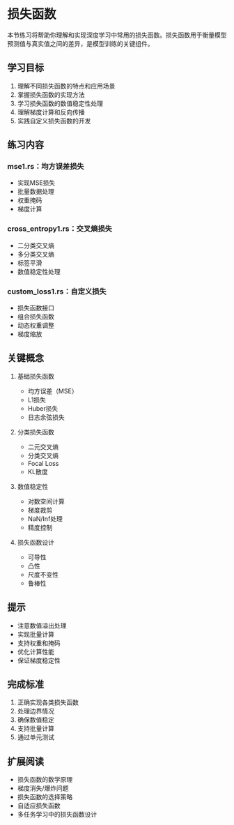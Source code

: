 # 损失函数

本节练习将帮助你理解和实现深度学习中常用的损失函数。损失函数用于衡量模型预测值与真实值之间的差异，是模型训练的关键组件。

## 学习目标

1. 理解不同损失函数的特点和应用场景
2. 掌握损失函数的实现方法
3. 学习损失函数的数值稳定性处理
4. 理解梯度计算和反向传播
5. 实践自定义损失函数的开发

## 练习内容

### mse1.rs：均方误差损失
- 实现MSE损失
- 批量数据处理
- 权重掩码
- 梯度计算

### cross_entropy1.rs：交叉熵损失
- 二分类交叉熵
- 多分类交叉熵
- 标签平滑
- 数值稳定性处理

### custom_loss1.rs：自定义损失
- 损失函数接口
- 组合损失函数
- 动态权重调整
- 梯度缩放

## 关键概念

1. 基础损失函数
   - 均方误差（MSE）
   - L1损失
   - Huber损失
   - 日志余弦损失

2. 分类损失函数
   - 二元交叉熵
   - 分类交叉熵
   - Focal Loss
   - KL散度

3. 数值稳定性
   - 对数空间计算
   - 梯度裁剪
   - NaN/Inf处理
   - 精度控制

4. 损失函数设计
   - 可导性
   - 凸性
   - 尺度不变性
   - 鲁棒性

## 提示

- 注意数值溢出处理
- 实现批量计算
- 支持权重和掩码
- 优化计算性能
- 保证梯度稳定性

## 完成标准

1. 正确实现各类损失函数
2. 处理边界情况
3. 确保数值稳定
4. 支持批量计算
5. 通过单元测试

## 扩展阅读

- 损失函数的数学原理
- 梯度消失/爆炸问题
- 损失函数的选择策略
- 自适应损失函数
- 多任务学习中的损失函数设计

